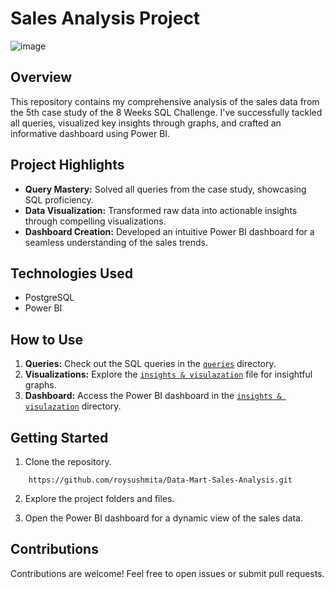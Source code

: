 # Sales Analysis Project

![image](https://github.com/roysushmita/Data-Mart-Sales-Analysis/assets/129031314/9b1043c6-a2e1-4099-9300-729d1c723f3b)

## Overview

This repository contains my comprehensive analysis of the sales data from the 5th case study of the 8 Weeks SQL Challenge. I've successfully tackled all queries, visualized key insights through graphs, and crafted an informative dashboard using Power BI.

## Project Highlights

- **Query Mastery:** Solved all queries from the case study, showcasing SQL proficiency.
- **Data Visualization:** Transformed raw data into actionable insights through compelling visualizations.
- **Dashboard Creation:** Developed an intuitive Power BI dashboard for a seamless understanding of the sales trends.

## Technologies Used

- PostgreSQL
- Power BI

## How to Use

1. **Queries:** Check out the SQL queries in the [`queries`](https://github.com/roysushmita/Data-Mart-Sales-Analysis/blob/main/query/Data%20mart%20sales%20analysis.sql) directory.
2. **Visualizations:** Explore the [`insights & visulazation`](https://github.com/roysushmita/Data-Mart-Sales-Analysis/blob/main/insigths%20%26%20visualization/Insights.md) file for insightful graphs.
3. **Dashboard:** Access the Power BI dashboard in the [`insights & visulazation`](https://github.com/roysushmita/Data-Mart-Sales-Analysis/blob/main/insigths%20%26%20visualization/dashboard(sales_analysis).pbix) directory.

## Getting Started

1. Clone the repository.
```
    https://github.com/roysushmita/Data-Mart-Sales-Analysis.git
```
2. Explore the project folders and files.

3. Open the Power BI dashboard for a dynamic view of the sales data.

## Contributions
Contributions are welcome! Feel free to open issues or submit pull requests.
